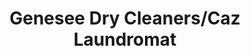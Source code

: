 ---
title: "Genesee Dry Cleaners/Caz Laundromat"
url: /cazenovia/genesee-dry-cleaners-caz-laundromat/
shop: laundry
---